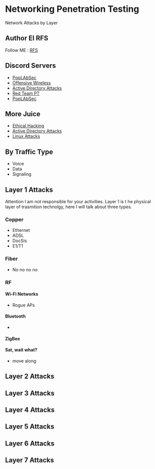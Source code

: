 # Networking Penetration Testing
Network Attacks by Layer

## Author El RFS

Follow ME : [RFS](https://cli-ck.me/rfs)


## Discord Servers

- [PopLAbSec](https://discord.gg/Zmgr8rWMmu)
- [Offensive Wireless](https://discord.gg/sEXM6W95gV)
- [Active Directory Attacks](https://discord.gg/VPquyDE3JY)
- [Red Team PT]()
- [PopLAbSec]()

## More Juice
- [Ethical Hacking](https://rfs.popdocs.net/)
- [Active Directory Attacks](https://ad.popdocs.net/)
- [Linux Attacks]()


## By Traffic Type
- Voice
- Data
- Signaling

## Layer 1 Attacks
Attention I am not responsible for your activities.
Layer 1 is t he physical layer of trasmition technolgy, here I will talk about three types.
### Copper
- Ethernet
- ADSL
- DocSis
- E1/T1

### Fiber
- No no no no

### RF

#### Wi-Fi Networks
- Rogue APs
#### Bluetooth
- 
#### ZigBee
#### Sat, wait what?
- move along


## Layer 2 Attacks


## Layer 3 Attacks



## Layer 4 Attacks


## Layer 5 Attacks

## Layer 6 Attacks


## Layer 7 Attacks
